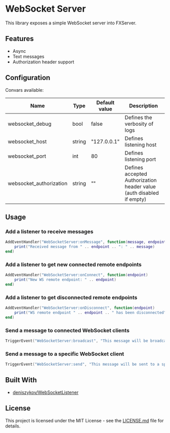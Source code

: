 # WebSocket Server

This library exposes a simple WebSocket server into FXServer.

## Features

* Async
* Text messages
* Authorization header support

## Configuration

Convars available:

| Name                    	| Type   	| Default value 	| Description                                                 	|
|-------------------------	|--------	|---------------	|-------------------------------------------------------------	|
| websocket_debug         	| bool   	| false         	| Defines the verbosity of logs                               	|
| websocket_host          	| string 	| "127.0.0.1"   	| Defines listening host                                      	|
| websocket_port          	| int    	| 80            	| Defines listening port                                      	|
| websocket_authorization 	| string 	| ""            	| Defines accepted Authorization header value (auth disabled if empty) 	|

## Usage

### Add a listener to receive messages

```lua
AddEventHandler("WebSocketServer:onMessage", function(message, endpoint)
    print("Received message from " .. endpoint .. ": " .. message)
end)
```

### Add a listener to get new connected remote endpoints

```lua
AddEventHandler("WebSocketServer:onConnect", function(endpoint)
    print("New WS remote endpoint: " .. endpoint)
end)
```

### Add a listener to get disconnected remote endpoints

```lua
AddEventHandler("WebSocketServer:onDisconnect", function(endpoint)
    print("WS remote endpoint " .. endpoint .. " has been disconnected")
end)
```

### Send a message to connected WebSocket clients

```lua
TriggerEvent("WebSocketServer:broadcast", "This message will be broadcasted to all connected webSocket clients.");
```

### Send a message to a specific WebSocket client

```lua
TriggerEvent("WebSocketServer:send", "This message will be sent to a specific webSocket client.", someValidAndConnectedRemoteEndpoint);
```

## Built With

* [deniszykov/WebSocketListener](https://github.com/deniszykov/WebSocketListener)

## License

This project is licensed under the MIT License - see the [LICENSE.md](LICENSE.md) file for details.
